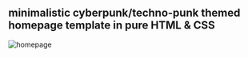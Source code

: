 ## minimalistic cyberpunk/techno-punk themed homepage template in pure HTML & CSS

![homepage](https://github.com/O1V4/minimalistic-personal-homepage-template/assets/72695556/72ad265e-f3c8-4d5e-b2a4-a9f4b900fdfb)
